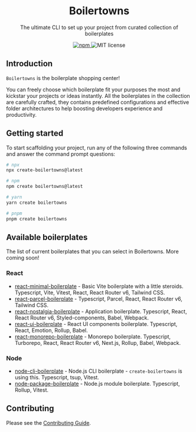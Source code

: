<h1 align="center">Boilertowns</h1>

<p align="center">
  The ultimate CLI to set up your project from curated collection of boilerplates
</p>

<div align="center">
  <a href="https://www.npmjs.com/package/create-boilertowns">
    <img alt="npm" src="https://img.shields.io/npm/v/create-boilertowns?style=flat-square">
  </a>
  <img src="https://img.shields.io/github/license/boilertowns/react-nostalgia-boilerplate?style=flat-square" alt="MIT license" >
</div>

## Introduction

`Boilertowns` is the boilerplate shopping center!

You can freely choose which boilerplate fit your purposes the most and kickstar your projects or ideas instantly. All the boilerplates in the collection are carefully crafted, they contains predefined configurations and effective folder architectures to help boosting developers experience and productivity.

## Getting started

To start scaffolding your project, run any of the following three commands and answer the command prompt questions:

```bash
# npx
npx create-boilertowns@latest

# npm
npm create boilertowns@latest

# yarn
yarn create boilertowns

# pnpm
pnpm create boilertowns
```

## Available boilerplates

The list of current boilerplates that you can select in Boilertowns. More coming soon!

### React

- [react-minimal-boilerplate](https://github.com/boilertowns/react-minimal-boilerplate) - Basic Vite boilerplate with a little steroids. Typescript, Vite, Vitest, React, React Router v6, Tailwind CSS.
- [react-parcel-boilerplate](https://github.com/boilertowns/react-parcel-boilerplate) - Typescript, Parcel, React, React Router v6, Tailwind CSS.
- [react-nostalgia-boilerplate](https://github.com/boilertowns/react-nostalgia-boilerplate) - Application boilerplate. Typescript, React, React Router v6, Styled-components, Babel, Webpack.
- [react-ui-boilerplate](https://github.com/boilertowns/react-ui-boilerplate) - React UI components boilerplate. Typescript, React, Emotion, Rollup, Babel.
- [react-monorepo-boilerplate](https://github.com/boilertowns/react-monorepo-boilerplate) - Monorepo boilerplate. Typescript, Turborepo, React, React Router v6, Next.js, Rollup, Babel, Webpack.

### Node

- [node-cli-boilerplate](https://github.com/boilertowns/node-cli-boilerplate) - Node.js CLI boilerplate - `create-boilertowns` is using this. Typescript, tsup, Vitest.
- [node-package-boilerplate](https://github.com/boilertowns/node-package-boilerplate) - Node.js module boilerplate. Typescript, Rollup, Vitest.

## Contributing

Please see the [Contributing Guide](/CONTRIBUTING.md).
